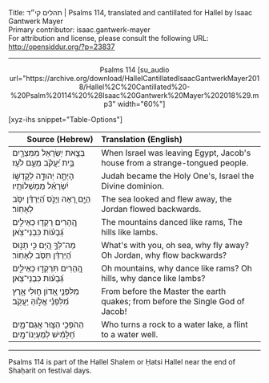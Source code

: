 <html>
<head></head>
<body>
Title: תהלים קי״ד | Psalms 114, translated and cantillated for Hallel by Isaac Gantwerk Mayer<br />
Primary contributor: isaac.gantwerk-mayer<br />
For attribution and license, please consult the following URL: <a href="http://opensiddur.org/?p=23837">http://opensiddur.org/?p=23837</a>
<p />
<hr />

<center>
Psalms 114 [su_audio url="https://archive.org/download/HallelCantillatedIsaacGantwerkMayer2018/Hallel%2C%20Cantillated%20-%20Psalm%20114%20%28Isaac%20Gantwerk%20Mayer%202018%29.mp3" width="60%"]
</center>

[xyz-ihs snippet="Table-Options"]<table style="margin-left: auto; margin-right: auto;" class="draggable">
<thead><tr><th id="x" style="text-align: right;">Source (Hebrew)</th><th style="text-align: left;">Translation (English)</th></tr></thead>
<tbody>
<tr><td style="vertical-align:top;">
<div class="liturgy" lang="he">
בְּצֵ֣את יִ֭שְׂרָאֵל מִמִּצְרָ֑יִם 
בֵּ֥ית יַ֝עֲקֹ֗ב מֵעַ֥ם לֹעֵֽז׃
</span></div></td>
 
<td style="vertical-align:top;">
<div class="english" lang="en">
When Israel was leaving Egypt,
Jacob's house from a strange-tongued people.
</div></td></tr>


<tr><td style="vertical-align:top;">
<div class="liturgy" lang="he">
הָיְתָ֣ה יְהוּדָ֣ה לְקָדְשׁ֑וֹ 
יִ֝שְׂרָאֵ֗ל מַמְשְׁלוֹתָֽיו׃
</span></div></td>
 
<td style="vertical-align:top;">
<div class="english" lang="en">
Judah became the Holy One's,
Israel the Divine dominion.
</div></td></tr>


<tr><td style="vertical-align:top;">
<div class="liturgy" lang="he">
הַיָּ֣ם רָ֭אָה וַיָּנֹ֑ס 
הַ֝יַּרְדֵּ֗ן יִסֹּ֥ב לְאָחֽוֹר׃
</span></div></td>
 
<td style="vertical-align:top;">
<div class="english" lang="en">
The sea looked and flew away,
the Jordan flowed backwards.
</div></td></tr>


<tr><td style="vertical-align:top;">
<div class="liturgy" lang="he">
הֶֽ֭הָרִים רָקְד֣וּ כְאֵילִ֑ים 
גְּ֝בָע֗וֹת כִּבְנֵי־צֹֽאן׃
</span></div></td>
 
<td style="vertical-align:top;">
<div class="english" lang="en">
The mountains danced like rams,
The hills like lambs.
</div></td></tr>


<tr><td style="vertical-align:top;">
<div class="liturgy" lang="he">
מַה־לְּךָ֣ הַ֭יָּם כִּ֣י תָנ֑וּס 
הַ֝יַּרְדֵּ֗ן תִּסֹּ֥ב לְאָחֽוֹר׃
</span></div></td>
 
<td style="vertical-align:top;">
<div class="english" lang="en">
What's with you, oh sea, why fly away?
Oh Jordan, why flow backwards?
</div></td></tr>


<tr><td style="vertical-align:top;">
<div class="liturgy" lang="he">
הֶֽ֭הָרִים תִּרְקְד֣וּ כְאֵילִ֑ים 
גְּ֝בָע֗וֹת כִּבְנֵי־צֹֽאן׃
</span></div></td>
 
<td style="vertical-align:top;">
<div class="english" lang="en">
Oh mountains, why dance like rams?
Oh hills, why dance like lambs?
</div></td></tr>


<tr><td style="vertical-align:top;">
<div class="liturgy" lang="he">
מִלִּפְנֵ֣י אָ֭דוֹן ח֣וּלִי אָ֑רֶץ 
מִ֝לִּפְנֵ֗י אֱל֣וֹהַּ יַעֲקֹֽב׃
</span></div></td>
 
<td style="vertical-align:top;">
<div class="english" lang="en">
From before the Master the earth quakes;
from before the Single God of Jacob!
</div></td></tr>


<tr><td style="vertical-align:top;">
<div class="liturgy" lang="he">
הַהֹפְכִ֣י הַצּ֣וּר אֲגַם־מָ֑יִם 
חַ֝לָּמִ֗ישׁ לְמַעְיְנוֹ־מָֽיִם׃
</span></div></td>
 
<td style="vertical-align:top;">
<div class="english" lang="en">
Who turns a rock to a water lake,
a flint to a water well.
</div></td></tr>
</tbody></table>

<hr />

Psalms 114 is part of the Hallel Shalem or Ḥatsi Hallel near the end of Shaḥarit on festival days. 
</body>
</html>